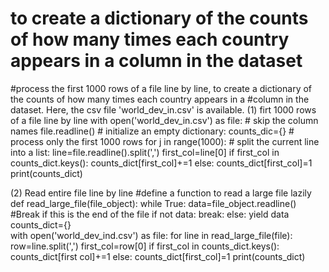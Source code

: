 # to create a dictionary of the counts of how many times each country appears in a column in the dataset
#process the first 1000 rows of a file line by line, to create a dictionary of the counts of how many times each country appears in a #column in the dataset. Here, the csv file 'world_dev_in.csv' is available.
(1) firt 1000 rows of a file line by line
with open('world_dev_in.csv') as file:
    # skip the column names
    file.readline()
    # initialize an empty dictionary: 
    counts_dic={}
    # process only the first 1000 rows
    for j in range(1000):
        # split the current line into a list:
        line=file.readline().split(',')
        first_col=line[0]
        if first_col in counts_dict.keys():
            counts_dict[first_col]+=1
        else:
            counts_dict[first_col]=1
print(counts_dict)

(2) Read entire file line by line 
#define a function to read a large file lazily
def read_large_file(file_object):
    while True:
        data=file_object.readline()
        #Break if this is the end of the file
        if not data:
            break:
        else:
            yield data
counts_dict={}            
with open('world_dev_ind.csv') as file:
    for line in read_large_file(file):
        row=line.split(',')
        first_col=row[0]
        if first_col in counts_dict.keys():
            counts_dict[first col]+=1
        else:
            counts_dict[first_col]=1
 print(counts_dict)
        
